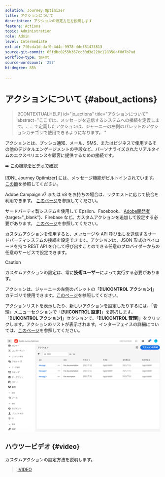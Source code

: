 ```yaml
---
solution: Journey Optimizer
title: アクションについて
description: アクションの設定方法を説明します
feature: Actions
topic: Administration
role: Admin
level: Intermediate
exl-id: 7f0cda1d-daf0-4d4c-9978-ddef81473813
source-git-commit: 65fdbc0255b367cc30d3d220c128350af0d7b7ad
workflow-type: tm+mt
source-wordcount: '257'
ht-degree: 85%

---
```


# アクションについて {#about_actions}

>[!CONTEXTUALHELP]
>id="jo_actions"
>title="アクションについて"
>abstract="ここでは、メッセージを送信するシステムへの接続を定義します。ここで定義したアクションは、ジャーニーの左側のパレットのアクションカテゴリで使用できるようになります。 "

アクションとは、プッシュ通知、メール、SMS、またはビジネスで使用するその他のデジタルエンゲージメントの手段など、パーソナライズされたリアルタイムのエクスペリエンスを顧客に提供するための接続です。

➡️ [この機能をビデオで確認](#video)

[!DNL Journey Optimizer] には、メッセージ機能がビルトインされています。
[この節](../messages/get-started-content.md)を参照してください。

Adobe Campaign v7 または v8 をお持ちの場合は、リクエストに応じて統合を利用できます。 [このページ](../action/acc-action.md)を参照してください。

サードパーティ製システムを使用して Epsilon、Facebook、 [Adobe開発者](https://developer.adobe.com){target=&quot;_blank&quot;}、Firebase など。カスタムアクションを追加して設定する必要があります。 [このページ](../action/about-custom-action-configuration.md)を参照してください。

カスタムアクションを使用すると、メッセージや API 呼び出しを送信するサードパーティシステムの接続を設定できます。アクションは、JSON 形式のペイロードを持つ REST API を介して呼び出すことのできる任意のプロバイダーからの任意のサービスで設定できます。

>[!CAUTION]
>
>カスタムアクションの設定は、常に&#x200B;**技術ユーザー**&#x200B;によって実行する必要があります。

アクションは、ジャーニーの左側のパレットの「**[!UICONTROL アクション]**」カテゴリで使用できます。[このページ](../building-journeys/about-journey-activities.md#action-activities)を参照してください。

アクションリストを表示したり、新しいアクションを設定したりするには、「管理」メニューセクションで「**[!UICONTROL 設定]**」を選択します。 「**[!UICONTROL アクション]**」セクションで、「**[!UICONTROL 管理]**」をクリックします。アクションのリストが表示されます。インターフェイスの詳細については、[このページ](../start/user-interface.md)を参照してください。

![](assets/custom1.png)

## ハウツービデオ {#video}

カスタムアクションの設定方法を説明します。

>[!VIDEO](https://video.tv.adobe.com/v/334257?quality=12)
